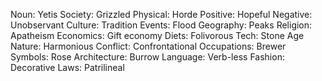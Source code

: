 Noun: Yetis
Society: Grizzled
Physical: Horde
Positive: Hopeful
Negative: Unobservant
Culture: Tradition
Events: Flood
Geography: Peaks
Religion: Apatheism
Economics: Gift economy
Diets: Folivorous
Tech: Stone Age
Nature: Harmonious
Conflict: Confrontational
Occupations: Brewer
Symbols: Rose
Architecture: Burrow
Language: Verb-less
Fashion: Decorative
Laws: Patrilineal